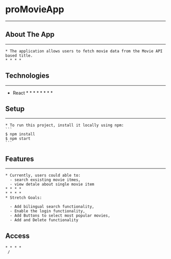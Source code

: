   # proMovieApp
  * * * *

  ## About The App
  * * * *
    * The application allows users to fetch movie data from the Movie API based title. 
    * * * *

  ## Technologies
  * * * *
   * React
    * * * *
    * * * *

  ## Setup
  * * * *
    * To run this project, install it locally using npm:
    ```
    $ npm install
    $ npm start
    ```
  
  ## Features
  * * * *
    * Currently, users could able to:
      - search exsisting movie itmes,
      - view detale about single movie item
    * * * * 
    * * * * 
    * Stretch Goals:
    
      - Add bilingual search functionality,
      - Enable the login functionality,
      - Add Buttons to select most popular movies,
      - Add and Delete functionality
    
   ## Access
    * * * * 
     /
  




